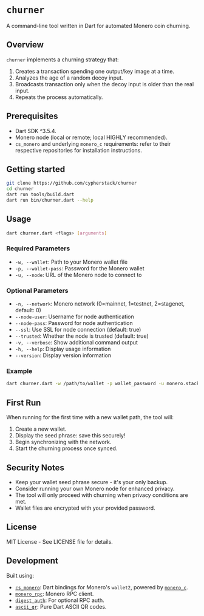 # `churner`
A command-line tool written in Dart for automated Monero coin churning.

## Overview
`churner` implements a churning strategy that:

1. Creates a transaction spending one output/key image at a time.
2. Analyzes the age of a random decoy input.
3. Broadcasts transaction only when the decoy input is older than the real input.
4. Repeats the process automatically.

## Prerequisites
- Dart SDK ^3.5.4.
- Monero node (local or remote; local HIGHLY recommended).
- `cs_monero` and underlying `monero_c` requirements: refer to their respective 
  repositories for installation instructions.

## Getting started
```bash
git clone https://github.com/cypherstack/churner
cd churner
dart run tools/build.dart
dart run bin/churner.dart --help
```

## Usage
```bash
dart churner.dart <flags> [arguments]
```

### Required Parameters
- `-w, --wallet`: Path to your Monero wallet file
- `-p, --wallet-pass`: Password for the Monero wallet
- `-u, --node`: URL of the Monero node to connect to

### Optional Parameters
- `-n, --network`: Monero network (0=mainnet, 1=testnet, 2=stagenet, default: 0)
- `--node-user`: Username for node authentication
- `--node-pass`: Password for node authentication
- `--ssl`: Use SSL for node connection (default: true)
- `--trusted`: Whether the node is trusted (default: true)
- `-v, --verbose`: Show additional command output
- `-h, --help`: Display usage information
- `--version`: Display version information

### Example
```bash
dart churner.dart -w /path/to/wallet -p wallet_password -u monero.stackwallet.com:18081 --verbose
```

## First Run
When running for the first time with a new wallet path, the tool will:

1. Create a new wallet.
2. Display the seed phrase: save this securely!
3. Begin synchronizing with the network.
4. Start the churning process once synced.

## Security Notes
- Keep your wallet seed phrase secure - it's your only backup.
- Consider running your own Monero node for enhanced privacy.
- The tool will only proceed with churning when privacy conditions are met.
- Wallet files are encrypted with your provided password.

## License
MIT License - See LICENSE file for details.

## Development
Built using:
- [`cs_monero`](https://pub.dev/packages/cs_monero): Dart bindings for Monero's 
  `wallet2`, powered by [`monero_c`](https://github.com/cypherstack/monero_c).
- [`monero_rpc`](https://pub.dev/packages/monero_rpc): Monero RPC client.
- [`digest_auth`](https://pub.dev/packages/digest_auth): For optional RPC auth.
- [`ascii_qr`](https://pub.dev/packages/ascii_qr): Pure Dart ASCII QR codes.
